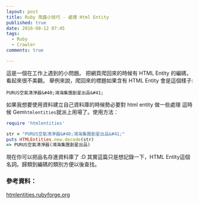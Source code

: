 ```yaml
---
layout: post
title: Ruby 爬蟲小技巧 - 處理 Html Entity
published: true
date: 2016-08-12 07:45
tags:
  - Ruby
  - Crawler
comments: true

---
```

這是一個在工作上遇到的小問題。
把網頁爬回來的時候有 HTML Entity 的編碼，看起來很不美觀。
舉例來說，爬回來的標題如果含有 HTML Entity 會是這個樣子:

```
PURUS空氣清淨器&#40;鴻海集團創星出品&#41;
```

如果我想要使用資料建立自己資料庫的時候勢必要對 html entity 做一些處理
這時候 Gem`htmlentities`就派上用場了。使用方法：

```rb
require 'htmlentities'

str = "PURUS空氣清淨器&#40;鴻海集團創星出品&#41;"
puts HTMLEntities.new.decode(str)
=> PURUS空氣清淨器(鴻海集團創星出品)
```

現在你可以把品名存進資料庫了 :D
其實這篇只是想記錄一下，HTML Entity這個名詞。歸類到編碼的類別方便以後查找。


### 參考資料：
[htmlentities.rubyforge.org](http://htmlentities.rubyforge.org/)